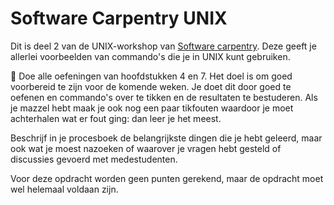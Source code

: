 # Software Carpentry UNIX

Dit is deel 2 van de UNIX-workshop van [Software carpentry](https://swcarpentry.github.io/shell-novice/). Deze geeft je allerlei voorbeelden van commando's die je in UNIX kunt gebruiken.

🌵 Doe alle oefeningen van hoofdstukken 4 en 7. Het doel is om goed voorbereid te zijn voor de komende weken. Je doet dit door goed te oefenen en commando's over te tikken en de resultaten te bestuderen. Als je mazzel hebt maak je ook nog een paar tikfouten waardoor je moet achterhalen wat er fout ging: dan leer je het meest.

Beschrijf in je procesboek de belangrijkste dingen die je hebt geleerd, maar ook wat je moest nazoeken of waarover je vragen hebt gesteld of discussies gevoerd met medestudenten.

Voor deze opdracht worden geen punten gerekend, maar de opdracht moet wel helemaal voldaan zijn.
